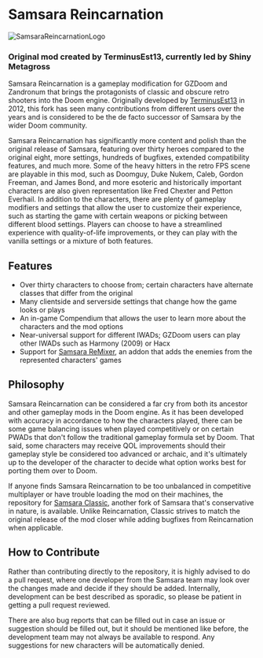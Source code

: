 # Samsara Reincarnation
![SamsaraReincarnationLogo](https://github.com/user-attachments/assets/0dcf57a3-fc0a-4b47-ad69-14daccae1680)
### Original mod created by TerminusEst13, currently led by Shiny Metagross
Samsara Reincarnation is a gameplay modification for GZDoom and Zandronum that brings the protagonists of classic and obscure retro shooters into the Doom engine. Originally developed by [TerminusEst13](https://doomwiki.org/wiki/TerminusEst13) in 2012, this fork has seen many contributions from different users over the years and is considered to be the de facto successor of Samsara by the wider Doom community.

Samsara Reincarnation has significantly more content and polish than the original release of Samsara, featuring over thirty heroes compared to the original eight, more settings, hundreds of bugfixes, extended compatibility features, and much more. Some of the heavy hitters in the retro FPS scene are playable in this mod, such as Doomguy, Duke Nukem, Caleb, Gordon Freeman, and James Bond, and more esoteric and historically important characters are also given representation like Fred Chexter and Petton Everhail. In addition to the characters, there are plenty of gameplay modifiers and settings that allow the user to customize their experience, such as starting the game with certain weapons or picking between different blood settings. Players can choose to have a streamlined experience with quality-of-life improvements, or they can play with the vanilla settings or a mixture of both features.

## Features
- Over thirty characters to choose from; certain characters have alternate classes that differ from the original
- Many clientside and serverside settings that change how the game looks or plays
- An in-game Compendium that allows the user to learn more about the characters and the mod options
- Near-universal support for different IWADs; GZDoom users can play other IWADs such as Harmony (2009) or Hacx
- Support for [Samsara ReMixer](https://github.com/Samsara-Reincarnation/Samsara-ReMixer), an addon that adds the enemies from the represented characters' games

## Philosophy
Samsara Reincarnation can be considered a far cry from both its ancestor and other gameplay mods in the Doom engine. As it has been developed with accuracy in accordance to how the characters played, there can be some game balancing issues when played competitively or on certain PWADs that don't follow the traditional gameplay formula set by Doom. That said, some characters may receive QOL improvements should their gameplay style be considered too advanced or archaic, and it's ultimately up to the developer of the character to decide what option works best for porting them over to Doom.

If anyone finds Samsara Reincarnation to be too unbalanced in competitive multiplayer or have trouble loading the mod on their machines, the repository for [Samsara Classic](https://github.com/Samsara-Reincarnation/Samsara-Classic), another fork of Samsara that's conservative in nature, is available. Unlike Reincarnation, Classic strives to match the original release of the mod closer while adding bugfixes from Reincarnation when applicable.

## How to Contribute
Rather than contributing directly to the repository, it is highly advised to do a pull request, where one developer from the Samsara team may look over the changes made and decide if they should be added. Internally, development can be best described as sporadic, so please be patient in getting a pull request reviewed.

There are also bug reports that can be filled out in case an issue or suggestion should be filled out, but it should be mentioned like before, the development team may not always be available to respond. Any suggestions for new characters will be automatically denied.
